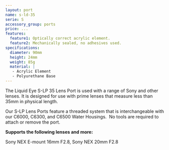 ```yaml
---
layout: port
name: s-ld-35
serie: S
accessory_group: ports
price: ...
features:
  feature1: Optically correct acrylic element.
  feature2: Mechanically sealed, no adhesives used.
specifications:
  diameter: 90mm
  height: 24mm
  weight: 85g
  material: |
   - Acrylic Element
   - Polyurethane Base
---
```

The Liquid Eye S-LP 35 Lens Port is used with a range of Sony and other lenses. It is designed for use with prime lenses that measure less than 35mm in physical length.

Our S-LP Lens Ports feature a threaded system that is interchangeable with our C6000, C6300, and C6500 Water Housings.  No tools are required to attach or remove the port.  

**Supports the following lenses and more:**

Sony NEX E-mount 16mm F2.8, Sony NEX 20mm F2.8
